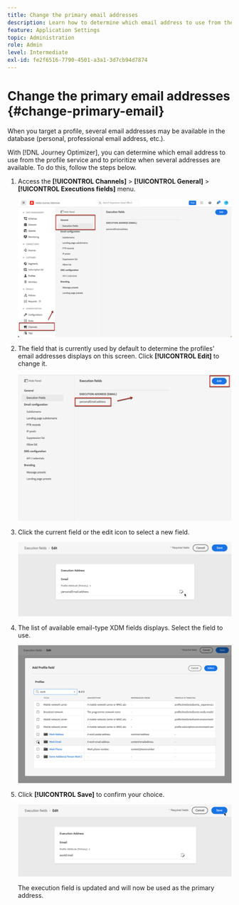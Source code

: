 ```yaml
---
title: Change the primary email addresses 
description: Learn how to determine which email address to use from the profile service.
feature: Application Settings
topic: Administration
role: Admin
level: Intermediate
exl-id: fe2f6516-7790-4501-a3a1-3d7cb94d7874
---
```

# Change the primary email addresses {#change-primary-email}

When you target a profile, several email addresses may be available in the database (personal, professional email address, etc.).

With [!DNL Journey Optimizer], you can determine which email address to use from the profile service and to prioritize when several addresses are available. To do this, follow the steps below.

1. Access the  **[!UICONTROL Channels]** > **[!UICONTROL General]** > **[!UICONTROL Executions fields]** menu.

    ![](assets/primary-address-execution-fields.png)

1. The field that is currently used by default to determine the profiles' email addresses displays on this screen. Click **[!UICONTROL Edit]** to change it.

    ![](assets/primary-address.png)

1. Click the current field or the edit icon to select a new field.

    ![](assets/primary-address-edit.png)

1. The list of available email-type XDM fields displays. Select the field to use.

    ![](assets/primary-address-field.png)

1. Click **[!UICONTROL Save]** to confirm your choice.

    ![](assets/primary-address-save.png)

    The execution field is updated and will now be used as the primary address.
    
<!--1. You can also select an additional field to use as secondary email address. This allows you to determine which field to use if the primary field is empty for a profile. -->
